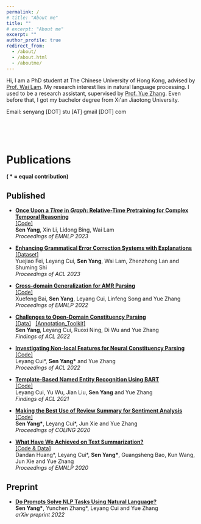 ```yaml
---
permalink: /
# title: "About me"
title: ""
# excerpt: "About me"
excerpt: ""
author_profile: true
redirect_from: 
  - /about/
  - /about.html
  - /aboutme/
---
```




Hi, I am a PhD student at The Chinese University of Hong Kong, advised by [Prof. Wai Lam](https://www.se.cuhk.edu.hk/people/academic-staff/prof-lam-wai/). My research interest lies in natural language processing. I used to be a research assistant, supervised by [Prof. Yue Zhang](https://frcchang.github.io/). Even before that, I got my bachelor degree from Xi'an Jiaotong University.


Email: senyang [DOT] stu [AT] gmail [DOT] com
  
  
&nbsp;  
  
&nbsp;  
  
<!-- &nbsp;   -->
  

# Publications  
**( * = equal contribution)**  


## Published 

* [**Once Upon a *Time* in *Graph*: Relative-Time Pretraining for Complex Temporal Reasoning**](https://arxiv.org/abs/2310.14709) \
  [[Code]](https://github.com/DAMO-NLP-SG/RemeMo) \
  **Sen Yang**, Xin Li, Lidong Bing, Wai Lam \
  *Proceedings of EMNLP 2023*

* [**Enhancing Grammatical Error Correction Systems with Explanations**](https://aclanthology.org/2023.acl-long.413/) \
  [[Dataset]](https://github.com/lorafei/Explainable_GEC) \
  Yuejiao Fei, Leyang Cui, **Sen Yang**, Wai Lam, Zhenzhong Lan and Shuming Shi \
  *Proceedings of ACL 2023*

* [**Cross-domain Generalization for AMR Parsing**](https://aclanthology.org/2022.emnlp-main.749/) \
  [[Code]](https://github.com/goodbai-nlp/AMR-DomainAdaptation) \
  Xuefeng Bai, **Sen Yang**, Leyang Cui, Linfeng Song and Yue Zhang \
  *Proceedings of EMNLP 2022*

* [**Challenges to Open-Domain Constituency Parsing**](https://aclanthology.org/2022.findings-acl.11/) \
  [[Data]](https://github.com/RingoS/multi-domain-parsing-analysis) &nbsp;  [[Annotation_Toolkit]](https://github.com/Nealcly/AnnoCons) \
  **Sen Yang**, Leyang Cui, Ruoxi Ning, Di Wu and Yue Zhang \
  *Findings of ACL 2022* 

* [**Investigating Non-local Features for Neural Constituency Parsing**](https://aclanthology.org/2022.acl-long.146/)  \
[[Code]](https://github.com/RingoS/nfc-parser) \
  Leyang Cui\*, **Sen Yang\*** and Yue Zhang \
  *Proceedings of ACL 2022* 

* [**Template-Based Named Entity Recognition Using BART**](https://aclanthology.org/2021.findings-acl.161) \
[[Code]](https://github.com/Nealcly/templateNER) \
  Leyang Cui, Yu Wu, Jian Liu, **Sen Yang** and Yue Zhang \
  *Findings of ACL 2021* 

* [**Making the Best Use of Review Summary for Sentiment Analysis**](https://www.aclweb.org/anthology/2020.coling-main.15) \
[[Code]](https://github.com/RingoS/sentiment-review-summary) \
  **Sen Yang\***, Leyang Cui\*, Jun Xie and Yue Zhang \
  *Proceedings of COLING 2020* 

* [**What Have We Achieved on Text Summarization?**](https://www.aclweb.org/anthology/2020.emnlp-main.33)  \
[[Code & Data]](https://github.com/hddbang/PolyTope) \
  Dandan Huang\*, Leyang Cui\*, **Sen Yang\***, Guangsheng Bao, Kun Wang, Jun Xie and Yue Zhang \
  *Proceedings of EMNLP 2020* 


## Preprint  

  * [**Do Prompts Solve NLP Tasks Using Natural Language?**](https://arxiv.org/abs/2203.00902)  \
  **Sen Yang\***, Yunchen Zhang\*, Leyang Cui and Yue Zhang \
  *arXiv preprint 2022* 



<!-- # Publications

## Published

  ( * indicates equal contribution)


* **Challenges to Open-Domain Constituency Parsing** \
  in Findings of ACL, 2022 \
  **Sen Yang**, Leyang Cui, Ruoxi Ning, Di Wu and Yue Zhang

* **Investigating Non-local Features for Neural Constituency Parsing** \
  in Proceedings of ACL, 2022 \
  Leyang Cui\*, **Sen Yang\*** and Yue Zhang

* **Template-Based Named Entity Recognition Using BART** [[pdf](https://aclanthology.org/2021.findings-acl.161.pdf)] [[bib](https://aclanthology.org/2021.findings-acl.161.bib)] \
  in Findings of the 59th Annual Meeting of the Association for Computational Linguistics (ACL), 2021 \
  Leyang Cui, Yu Wu, Jian Liu, **Sen Yang** and Yue Zhang

* **Making the Best Use of Review Summary for Sentiment Analysis** [[pdf](https://www.aclweb.org/anthology/2020.coling-main.15.pdf)] [[bib](https://www.aclweb.org/anthology/2020.coling-main.15.bib)] \
  in Proceedings of the 28th International Conference on Computational Linguistics (COLING), 2020 \
  **Sen Yang\***, Leyang Cui\*, Jun Xie and Yue Zhang

* **What Have We Achieved on Text Summarization?** [[pdf](https://www.aclweb.org/anthology/2020.emnlp-main.33.pdf)] [[bib](https://www.aclweb.org/anthology/2020.emnlp-main.33.bib)] \
  in Proceedings of the 2020 Conference on Empirical Methods in Natural Language Processing (EMNLP), 2020 \
  Dandan Huang\*, Leyang Cui\*, **Sen Yang\***, Guangsheng Bao, Kun Wang, Jun Xie and Yue Zhang


## Preprint

  ( * indicates equal contribution) -->



<!-- * **Investigating Non-local Features for Neural Constituency Parsing** [[pdf](https://arxiv.org/abs/2109.12814)]  \
  arXiv prepreint \
  Leyang Cui\*, **Sen Yang\*** and Yue Zhang -->



<!--
A data-driven personal website
======
Like many other Jekyll-based GitHub Pages templates, academicpages makes you separate the website's content from its form. The content & metadata of your website are in structured markdown files, while various other files constitute the theme, specifying how to transform that content & metadata into HTML pages. You keep these various markdown (.md), YAML (.yml), HTML, and CSS files in a public GitHub repository. Each time you commit and push an update to the repository, the [GitHub pages](https://pages.github.com/) service creates static HTML pages based on these files, which are hosted on GitHub's servers free of charge.

Many of the features of dynamic content management systems (like Wordpress) can be achieved in this fashion, using a fraction of the computational resources and with far less vulnerability to hacking and DDoSing. You can also modify the theme to your heart's content without touching the content of your site. If you get to a point where you've broken something in Jekyll/HTML/CSS beyond repair, your markdown files describing your talks, publications, etc. are safe. You can rollback the changes or even delete the repository and start over -- just be sure to save the markdown files! Finally, you can also write scripts that process the structured data on the site, such as [this one](https://github.com/academicpages/academicpages.github.io/blob/master/talkmap.ipynb) that analyzes metadata in pages about talks to display [a map of every location you've given a talk](https://academicpages.github.io/talkmap.html).

Getting started
======
1. Register a GitHub account if you don't have one and confirm your e-mail (required!)
1. Fork [this repository](https://github.com/academicpages/academicpages.github.io) by clicking the "fork" button in the top right. 
1. Go to the repository's settings (rightmost item in the tabs that start with "Code", should be below "Unwatch"). Rename the repository "[your GitHub username].github.io", which will also be your website's URL.
1. Set site-wide configuration and create content & metadata (see below -- also see [this set of diffs](http://archive.is/3TPas) showing what files were changed to set up [an example site](https://getorg-testacct.github.io) for a user with the username "getorg-testacct")
1. Upload any files (like PDFs, .zip files, etc.) to the files/ directory. They will appear at https://[your GitHub username].github.io/files/example.pdf.  
1. Check status by going to the repository settings, in the "GitHub pages" section

Site-wide configuration
------
The main configuration file for the site is in the base directory in [_config.yml](https://github.com/academicpages/academicpages.github.io/blob/master/_config.yml), which defines the content in the sidebars and other site-wide features. You will need to replace the default variables with ones about yourself and your site's github repository. The configuration file for the top menu is in [_data/navigation.yml](https://github.com/academicpages/academicpages.github.io/blob/master/_data/navigation.yml). For example, if you don't have a portfolio or blog posts, you can remove those items from that navigation.yml file to remove them from the header. 

Create content & metadata
------
For site content, there is one markdown file for each type of content, which are stored in directories like _publications, _talks, _posts, _teaching, or _pages. For example, each talk is a markdown file in the [_talks directory](https://github.com/academicpages/academicpages.github.io/tree/master/_talks). At the top of each markdown file is structured data in YAML about the talk, which the theme will parse to do lots of cool stuff. The same structured data about a talk is used to generate the list of talks on the [Talks page](https://academicpages.github.io/talks), each [individual page](https://academicpages.github.io/talks/2012-03-01-talk-1) for specific talks, the talks section for the [CV page](https://academicpages.github.io/cv), and the [map of places you've given a talk](https://academicpages.github.io/talkmap.html) (if you run this [python file](https://github.com/academicpages/academicpages.github.io/blob/master/talkmap.py) or [Jupyter notebook](https://github.com/academicpages/academicpages.github.io/blob/master/talkmap.ipynb), which creates the HTML for the map based on the contents of the _talks directory).

**Markdown generator**

I have also created [a set of Jupyter notebooks](https://github.com/academicpages/academicpages.github.io/tree/master/markdown_generator
) that converts a CSV containing structured data about talks or presentations into individual markdown files that will be properly formatted for the academicpages template. The sample CSVs in that directory are the ones I used to create my own personal website at stuartgeiger.com. My usual workflow is that I keep a spreadsheet of my publications and talks, then run the code in these notebooks to generate the markdown files, then commit and push them to the GitHub repository.

How to edit your site's GitHub repository
------
Many people use a git client to create files on their local computer and then push them to GitHub's servers. If you are not familiar with git, you can directly edit these configuration and markdown files directly in the github.com interface. Navigate to a file (like [this one](https://github.com/academicpages/academicpages.github.io/blob/master/_talks/2012-03-01-talk-1.md) and click the pencil icon in the top right of the content preview (to the right of the "Raw | Blame | History" buttons). You can delete a file by clicking the trashcan icon to the right of the pencil icon. You can also create new files or upload files by navigating to a directory and clicking the "Create new file" or "Upload files" buttons. 

Example: editing a markdown file for a talk
![Editing a markdown file for a talk](/images/editing-talk.png)

For more info
------
More info about configuring academicpages can be found in [the guide](https://academicpages.github.io/markdown/). The [guides for the Minimal Mistakes theme](https://mmistakes.github.io/minimal-mistakes/docs/configuration/) (which this theme was forked from) might also be helpful.
-->
